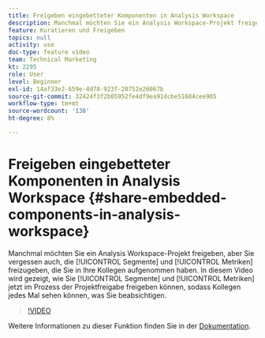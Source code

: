 ```yaml
---
title: Freigeben eingebetteter Komponenten in Analysis Workspace
description: Manchmal möchten Sie ein Analysis Workspace-Projekt freigeben, vergessen jedoch auch, die Segmente und Metriken, die Sie mit Ihren Kollegen aufgenommen haben, freizugeben. In diesem Video wird gezeigt, wie Sie jetzt Segmente und Metriken im Prozess der Projektfreigabe freigeben können, sodass Kollegen jedes Mal sehen, was Sie beabsichtigen.
feature: Kuratieren und Freigeben
topics: null
activity: use
doc-type: feature video
team: Technical Marketing
kt: 2295
role: User
level: Beginner
exl-id: 14af33e2-659e-4d78-923f-20752e26067b
source-git-commit: 32424f3f2b05952fe4df9ea91dcbe51684cee905
workflow-type: tm+mt
source-wordcount: '138'
ht-degree: 8%

---
```


# Freigeben eingebetteter Komponenten in Analysis Workspace {#share-embedded-components-in-analysis-workspace}

Manchmal möchten Sie ein Analysis Workspace-Projekt freigeben, aber Sie vergessen auch, die [!UICONTROL Segmente] und [!UICONTROL Metriken] freizugeben, die Sie in Ihre Kollegen aufgenommen haben. In diesem Video wird gezeigt, wie Sie [!UICONTROL Segmente] und [!UICONTROL Metriken] jetzt im Prozess der Projektfreigabe freigeben können, sodass Kollegen jedes Mal sehen können, was Sie beabsichtigen.

>[!VIDEO](https://video.tv.adobe.com/v/24713/?quality=12)

Weitere Informationen zu dieser Funktion finden Sie in der [Dokumentation](https://marketing.adobe.com/resources/help/de_DE/analytics/analysis-workspace/curate.html).
